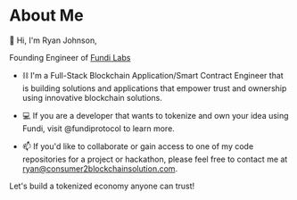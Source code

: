 # About Me

👋 Hi, I'm Ryan Johnson,

Founding Engineer of [Fundi Labs](https://fundilabs.io)

- ⛓️ I'm a Full-Stack Blockchain Application/Smart Contract Engineer that is building solutions and applications that empower trust and ownership using innovative blockchain solutions.

- 💻  If you are a developer that wants to tokenize and own your idea using Fundi, visit @fundiprotocol to learn more.

- 📫 If you'd like to collaborate or gain access to one of my code repositories for a project or hackathon, please feel free to contact me at [ryan@consumer2blockchainsolution.com](mailto:ryan@consumer2blockchainsolution.com).

Let's build a tokenized economy anyone can trust!
